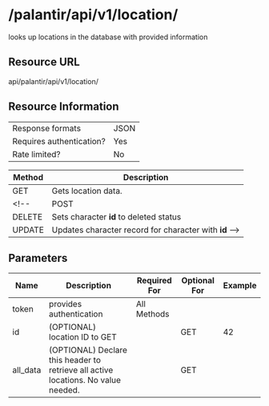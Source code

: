 
# /palantir/api/v1/location/
looks up locations in the database with provided information

## Resource URL
api/palantir/api/v1/location/

## Resource Information
|||
|--|--|
|Response formats | JSON |
|Requires authentication?| Yes |
|Rate limited? | No |

|Method | Description |
| --- | ---
| GET | Gets location data.
<!-- | POST | Adds new character
| DELETE | Sets character **id** to deleted status
| UPDATE | Updates character record for character with **id** -->

## Parameters
| Name | Description | Required For | Optional For | Example
|--|--|--|--|--
token | provides authentication | All Methods | | 
id | (OPTIONAL) location ID to GET | | GET | 42
all_data | (OPTIONAL) Declare this header to retrieve all active locations. No value needed. | | GET | 

